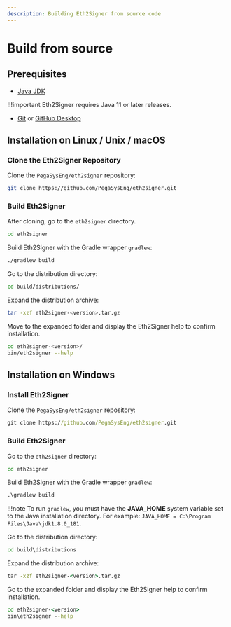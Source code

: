```yaml
---
description: Building Eth2Signer from source code
---
```


# Build from source

## Prerequisites

* [Java JDK](http://www.oracle.com/technetwork/java/javase/downloads/index.html)

!!!important
    Eth2Signer requires Java 11 or later releases.

* [Git](https://git-scm.com/downloads) or [GitHub Desktop](https://desktop.github.com/)

## Installation on Linux / Unix / macOS

### Clone the Eth2Signer Repository

Clone the `PegaSysEng/eth2signer` repository:

```bash
git clone https://github.com/PegaSysEng/eth2signer.git
```

### Build Eth2Signer

After cloning, go to the `eth2signer` directory.

```bash
cd eth2signer
```

Build Eth2Signer with the Gradle wrapper `gradlew`:

```bash
./gradlew build
```

Go to the distribution directory:

```bash
cd build/distributions/
```

Expand the distribution archive:

```bash
tar -xzf eth2signer-<version>.tar.gz
```

Move to the expanded folder and display the Eth2Signer help to confirm installation.

````bash
cd eth2signer-<version>/
bin/eth2signer --help
````

## Installation on Windows

### Install Eth2Signer

Clone the `PegaSysEng/eth2signer` repository:

```bat
git clone https://github.com/PegaSysEng/eth2signer.git
```

### Build Eth2Signer

Go to the `eth2signer` directory:

```bat
cd eth2signer
```

Build Eth2Signer with the Gradle wrapper `gradlew`:

```bat
.\gradlew build
```

!!!note
    To run `gradlew`, you must have the **JAVA_HOME** system variable set to the Java installation directory.
    For example: `JAVA_HOME = C:\Program Files\Java\jdk1.8.0_181`.

Go to the distribution directory:

```bat
cd build\distributions
```

Expand the distribution archive:

```bat
tar -xzf eth2signer-<version>.tar.gz
```

Go to the expanded folder and display the Eth2Signer help to confirm installation.

```bat
cd eth2signer-<version>
bin\eth2signer --help
```
